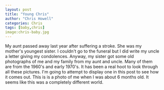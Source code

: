 ```yaml
---
layout: post
title: "Young Chris"
author: "Chris Howell"
categories: Chris
tags: [baby,chris]
image:chris-baby.jpg
---
```

My aunt passed away last year after suffering a stroke.  She was my mother\'s youngest sister.  I couldn't go to the funeral but I did write my uncle a letter giving my condolences. Anyway, my sister got some old photographs of me and my family from my aunt and uncle. Many of them are from the 1960's and early 1970's.  It has been a real hoot to look through all these pictures.  I'm going to attempt to display one in this post to see how it comes out. This is is a photo of me when I was about 6 months old.  It seems like this was a completely different world.
